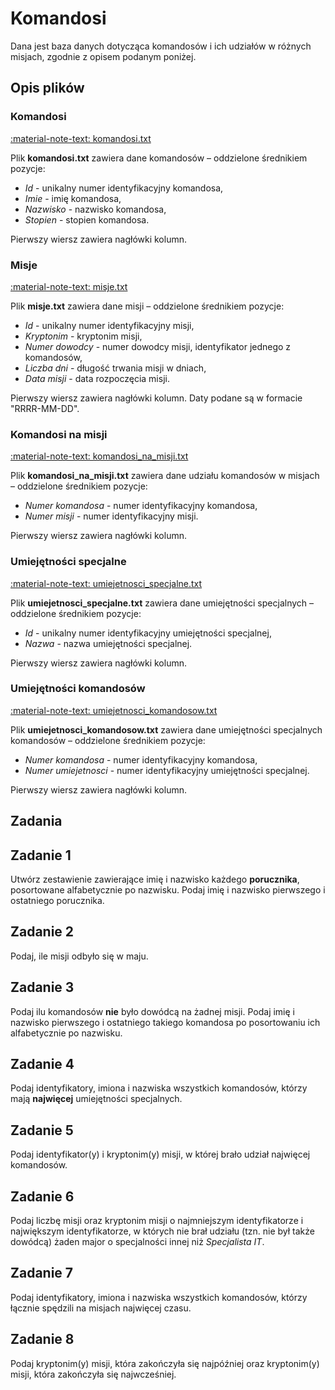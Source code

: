 # Komandosi

Dana jest baza danych dotycząca komandosów i ich udziałów w różnych misjach, zgodnie z opisem podanym poniżej.

## Opis plików

### Komandosi

[:material-note-text: komandosi.txt](../../../../assets/commandos/komandosi.txt)

Plik **komandosi.txt** zawiera dane komandosów – oddzielone średnikiem pozycje:

- *Id* - unikalny numer identyfikacyjny komandosa,
- *Imie* - imię komandosa,
- *Nazwisko* - nazwisko komandosa,
- *Stopien* - stopien komandosa.

Pierwszy wiersz zawiera nagłówki kolumn.

### Misje

[:material-note-text: misje.txt](../../../../assets/commandos/misje.txt)

Plik **misje.txt** zawiera dane misji – oddzielone średnikiem pozycje:

- *Id* - unikalny numer identyfikacyjny misji,
- *Kryptonim* - kryptonim misji,
- *Numer dowodcy* - numer dowodcy misji, identyfikator jednego z komandosów,
- *Liczba dni* - długość trwania misji w dniach,
- *Data misji* - data rozpoczęcia misji.

Pierwszy wiersz zawiera nagłówki kolumn. Daty podane są w formacie "RRRR-MM-DD".

### Komandosi na misji

[:material-note-text: komandosi_na_misji.txt](../../../../assets/commandos/komandosi_na_misji.txt)

Plik **komandosi_na_misji.txt** zawiera dane udziału komandosów w misjach – oddzielone średnikiem pozycje:

- *Numer komandosa* - numer identyfikacyjny komandosa,
- *Numer misji* - numer identyfikacyjny misji.

Pierwszy wiersz zawiera nagłówki kolumn.

### Umiejętności specjalne

[:material-note-text: umiejetnosci_specjalne.txt](../../../../assets/commandos/umiejetnosci_specjalne.txt)

Plik **umiejetnosci_specjalne.txt** zawiera dane umiejętności specjalnych – oddzielone średnikiem pozycje:

- *Id* - unikalny numer identyfikacyjny umiejętności specjalnej,
- *Nazwa* - nazwa umiejętności specjalnej.

Pierwszy wiersz zawiera nagłówki kolumn.

### Umiejętności komandosów

[:material-note-text: umiejetnosci_komandosow.txt](../../../../assets/commandos/umiejetnosci_komandosow.txt)

Plik **umiejetnosci_komandosow.txt** zawiera dane umiejętności specjalnych komandosów – oddzielone średnikiem pozycje:

- *Numer komandosa* - numer identyfikacyjny komandosa,
- *Numer umiejetnosci* - numer identyfikacyjny umiejętności specjalnej.

Pierwszy wiersz zawiera nagłówki kolumn.

## Zadania

## Zadanie 1

Utwórz zestawienie zawierające imię i nazwisko każdego **porucznika**, posortowane alfabetycznie po nazwisku. Podaj imię i nazwisko pierwszego i ostatniego porucznika.

## Zadanie 2

Podaj, ile misji odbyło się w maju.

## Zadanie 3

Podaj ilu komandosów **nie** było dowódcą na żadnej misji. Podaj imię i nazwisko pierwszego i ostatniego takiego komandosa po posortowaniu ich alfabetycznie po nazwisku.

## Zadanie 4

Podaj identyfikatory, imiona i nazwiska wszystkich komandosów, którzy mają **najwięcej** umiejętności specjalnych.

## Zadanie 5

Podaj identyfikator(y) i kryptonim(y) misji, w której brało udział najwięcej komandosów.

## Zadanie 6

Podaj liczbę misji oraz kryptonim misji o najmniejszym identyfikatorze i największym identyfikatorze, w których nie brał udziału (tzn. nie był także dowódcą) żaden major o specjalności innej niż *Specjalista IT*.

## Zadanie 7

Podaj identyfikatory, imiona i nazwiska wszystkich komandosów, którzy łącznie spędzili na misjach najwięcej czasu.

## Zadanie 8

Podaj kryptonim(y) misji, która zakończyła się najpóźniej oraz kryptonim(y) misji, która zakończyła się najwcześniej.
